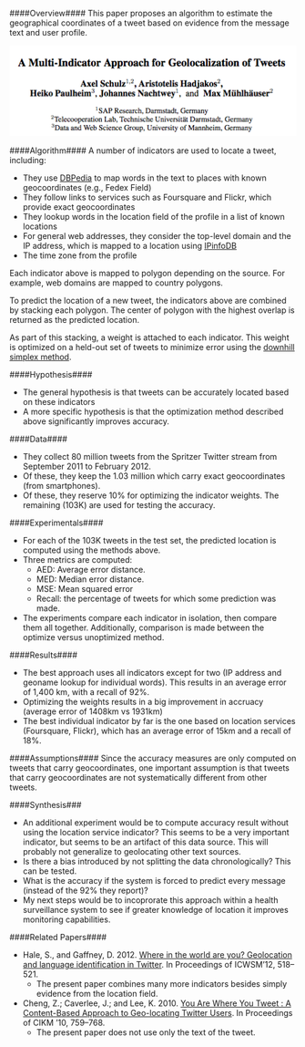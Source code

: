 ####Overview####
This paper proposes an algorithm to estimate the geographical coordinates of a tweet based on evidence from the message text and user profile.

![image](image.png)

####Algorithm####
A number of indicators are used to locate a tweet, including:
- They use [DBPedia](http://dbpedia.org) to map words in the text to places with known geocoordinates (e.g., Fedex Field)
- They follow links to services such as Foursquare and Flickr, which provide exact geocoordinates
- They lookup words in the location field of the profile in a list of known locations
- For general web addresses, they consider the top-level domain and the IP address, which is mapped to a location using [IPinfoDB](http://ipinfodb.com)
- The time zone from the profile

Each indicator above is mapped to polygon depending on the source. For example, web domains are mapped to country polygons.

To predict the location of a new tweet, the indicators above are combined by stacking each polygon. The center of polygon with the highest overlap is returned as the predicted location.

As part of this stacking, a weight is attached to each indicator. This weight is optimized on a held-out set of tweets to minimize error using the [downhill simplex method](http://en.wikipedia.org/wiki/Nelder–Mead_method).

####Hypothesis####
- The general hypothesis is that tweets can be accurately located based on these indicators
- A more specific hypothesis is that the optimization method described above significantly improves accuracy.

####Data####
- They collect 80 million tweets from the Spritzer Twitter stream from September 2011 to February 2012.
- Of these, they keep the 1.03 million which carry exact geocoordinates (from smartphones).
- Of these, they reserve 10% for optimizing the indicator weights. The remaining (103K) are used for testing the accuracy.

####Experimentals####
- For each of the 103K tweets in the test set, the predicted location is computed using the methods above.
- Three metrics are computed:
  - AED: Average error distance. 
  - MED: Median error distance.
  - MSE: Mean squared error
  - Recall: the percentage of tweets for which some prediction was made.
- The experiments compare each indicator in isolation, then compare them all together. Additionally, comparison is made between the optimize versus unoptimized method.

####Results####
- The best approach uses all indicators except for two (IP address and geoname lookup for individual words). This results in an average error of 1,400 km, with a recall of 92%.
- Optimizing the weights results in a big improvement in accruacy (average error of 1408km vs 1931km)
- The best individual indicator by far is the one based on location services (Foursquare, Flickr), which has an average error of 15km and a recall of 18%.

####Assumptions####
Since the accuracy measures are only computed on tweets that carry geocoordinates, one important assumption is that tweets that carry geocoordinates are not systematically different from other tweets. 

####Synthesis###
- An additional experiment would be to compute accuracy result without using the location service indicator? This seems to be a very important indicator, but seems to be an artifact of this data source. This will probably not generalize to geolocating other text sources.
- Is there a bias introduced by not splitting the data chronologically? This can be tested.
- What is the accuracy if the system is forced to predict every message (instead of the 92% they report)?
- My next steps would be to incoprorate this approach within a health surveillance system to see if greater knowledge of location it improves monitoring capabilities.
 
####Related Papers####
- Hale, S., and Gaffney, D. 2012. [Where in the world are you? Geolocation and language identification in Twitter](http://www.geospace.co.uk/files/icwsm_paper2.pdf). In Proceedings of ICWSM’12, 518–521.
  - The present paper combines many more indicators besides simply evidence from the location field. 
- Cheng, Z.; Caverlee, J.; and Lee, K. 2010. [You Are Where You Tweet : A Content-Based Approach to Geo-locating Twitter Users](http://infolab.cse.tamu.edu/static/papers/cikm1184c-cheng.pdf). In Proceedings of CIKM ’10, 759–768.
  - The present paper does not use only the text of the tweet. 
